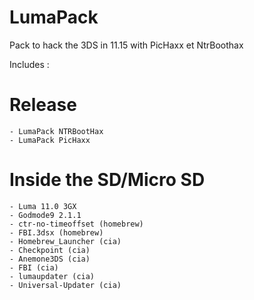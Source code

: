 # LumaPack
Pack to hack the 3DS in 11.15 with PicHaxx et NtrBoothax

Includes : 
# Release
```
- LumaPack NTRBootHax
- LumaPack PicHaxx
```
# Inside the SD/Micro SD
```- Boot9strap 1.4
- Luma 11.0 3GX
- Godmode9 2.1.1
- ctr-no-timeoffset (homebrew)
- FBI.3dsx (homebrew)
- Homebrew_Launcher (cia)
- Checkpoint (cia)
- Anemone3DS (cia)
- FBI (cia)
- lumaupdater (cia)
- Universal-Updater (cia)
```
